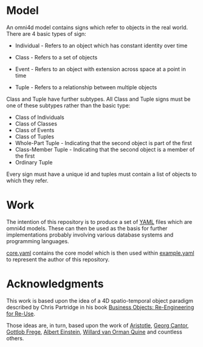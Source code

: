 # Model
An omni4d model contains signs which refer to objects in the real world. There are 4 basic types of sign:

* Individual - Refers to an object which has constant identity over time

* Class - Refers to a set of objects

* Event - Refers to an object with extension across space at a point in time

* Tuple - Refers to a relationship between multiple objects

Class and Tuple have further subtypes. All Class and Tuple signs must be one of these subtypes rather than the basic type:

* Class of Individuals
* Class of Classes
* Class of Events
* Class of Tuples
* Whole-Part Tuple - Indicating that the second object is part of the first
* Class-Member Tuple - Indicating that the second object is a member of the first
* Ordinary Tuple

Every sign must have a unique id and tuples must contain a list of objects to which they refer.

# Work
The intention of this repository is to produce a set of [YAML](https://en.wikipedia.org/wiki/YAML) files which are omni4d models. These can then be used as the basis for further implementations probably involving various database systems and programming languages.

[core.yaml](https://github.com/omni4d/model/blob/master/core.yaml) contains the core model which is then used within [example.yaml](https://github.com/omni4d/model/blob/master/example.yaml) to represent the author of this repository.

# Acknowledgments
This work is based upon the idea of a 4D spatio-temporal object paradigm described by Chris Partridge in his book [Business Objects: Re-Engineering for Re-Use](https://books.google.co.uk/books?id=BIFFAAAAYAAJ).

Those ideas are, in turn, based upon the work of [Aristotle](https://en.wikipedia.org/wiki/Aristotle), [Georg Cantor](https://en.wikipedia.org/wiki/Georg_Cantor), [Gottlob Frege](https://en.wikipedia.org/wiki/Gottlob_Frege), [Albert Einstein](https://en.wikipedia.org/wiki/Albert_Einstein), [Willard van Orman Quine](https://en.wikipedia.org/wiki/Willard_Van_Orman_Quine) and countless others.
